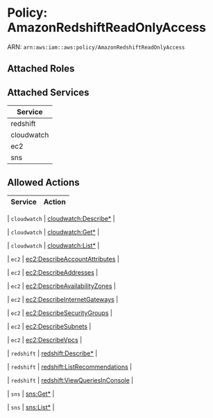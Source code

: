# Policy: AmazonRedshiftReadOnlyAccess

ARN: `arn:aws:iam::aws:policy/AmazonRedshiftReadOnlyAccess`

## Attached Roles

## Attached Services

| Service |
|---------|
| redshift |
| cloudwatch |
| ec2 |
| sns |

## Allowed Actions

| Service | Action |
|:-------:|--------|

| `cloudwatch` | [cloudwatch:Describe*](../actions.md#cloudwatch:describeall) |

| `cloudwatch` | [cloudwatch:Get*](../actions.md#cloudwatch:getall) |

| `cloudwatch` | [cloudwatch:List*](../actions.md#cloudwatch:listall) |

| `ec2` | [ec2:DescribeAccountAttributes](../actions.md#ec2:describeaccountattributes) |

| `ec2` | [ec2:DescribeAddresses](../actions.md#ec2:describeaddresses) |

| `ec2` | [ec2:DescribeAvailabilityZones](../actions.md#ec2:describeavailabilityzones) |

| `ec2` | [ec2:DescribeInternetGateways](../actions.md#ec2:describeinternetgateways) |

| `ec2` | [ec2:DescribeSecurityGroups](../actions.md#ec2:describesecuritygroups) |

| `ec2` | [ec2:DescribeSubnets](../actions.md#ec2:describesubnets) |

| `ec2` | [ec2:DescribeVpcs](../actions.md#ec2:describevpcs) |

| `redshift` | [redshift:Describe*](../actions.md#redshift:describeall) |

| `redshift` | [redshift:ListRecommendations](../actions.md#redshift:listrecommendations) |

| `redshift` | [redshift:ViewQueriesInConsole](../actions.md#redshift:viewqueriesinconsole) |

| `sns` | [sns:Get*](../actions.md#sns:getall) |

| `sns` | [sns:List*](../actions.md#sns:listall) |
